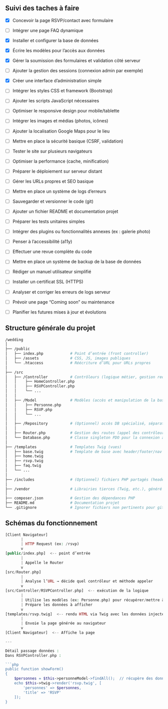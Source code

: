 ## Suivi des taches à faire

- [x] Concevoir la page RSVP/contact avec formulaire

- [ ] Intégrer une page FAQ dynamique

- [x] Installer et configurer la base de données

- [x] Écrire les modèles pour l’accès aux données

- [x] Gérer la soumission des formulaires et validation côté serveur

- [ ] Ajouter la gestion des sessions (connexion admin par exemple)

- [x] Créer une interface d’administration simple

- [ ] Intégrer les styles CSS et framework (Bootstrap)

- [ ] Ajouter les scripts JavaScript nécessaires

- [ ] Optimiser le responsive design pour mobile/tablette

- [ ] Intégrer les images et médias (photos, icônes)

- [ ] Ajouter la localisation Google Maps pour le lieu

- [ ] Mettre en place la sécurité basique (CSRF, validation)

- [ ] Tester le site sur plusieurs navigateurs

- [ ] Optimiser la performance (cache, minification)

- [ ] Préparer le déploiement sur serveur distant

- [ ] Gérer les URLs propres et SEO basique

- [ ] Mettre en place un système de logs d’erreurs

- [ ] Sauvegarder et versionner le code (git)

- [ ] Ajouter un fichier README et documentation projet

- [ ] Préparer les tests unitaires simples

- [ ] Intégrer des plugins ou fonctionnalités annexes (ex : galerie photo)

- [ ] Penser à l’accessibilité (a11y)

- [ ] Effectuer une revue complète du code

- [ ] Mettre en place un système de backup de la base de données

- [ ] Rédiger un manuel utilisateur simplifié

- [ ] Installer un certificat SSL (HTTPS)

- [ ] Analyser et corriger les erreurs de logs serveur

- [ ] Prévoir une page “Coming soon” ou maintenance

- [ ] Planifier les futures mises à jour et évolutions


## Structure générale du projet

``` bash
/wedding
│
├── /public
│   ├── index.php            # Point d’entrée (front controller)
│   ├── /assets              # CSS, JS, images publiques
│   └── .htaccess            # Réécriture d’URL pour URLs propres
│
├── /src
│   ├── /Controller          # Contrôleurs (logique métier, gestion requêtes)
│   │    ├── HomeController.php
│   │    ├── RSVPController.php
│   │    └── ...
│   │
│   ├── /Model               # Modèles (accès et manipulation de la base)
│   │    ├── Personne.php
│   │    ├── RSVP.php
│   │    └── ...
│   │
│   ├── /Repository          # (Optionnel) accès DB spécialisé, séparation modèle-dao
│   │
│   ├── Router.php           # Gestion des routes (appel des contrôleurs)
│   └── Database.php         # Classe singleton PDO pour la connexion à la base
│
├── /templates               # Templates Twig (vues)
│   ├── base.twig            # Template de base avec header/footer/nav
│   ├── home.twig
│   ├── rsvp.twig
│   ├── faq.twig
│   └── ...
│
├── /includes                # (Optionnel) fichiers PHP partagés (header.php, footer.php, etc.)
│
├── /vendor                  # Librairies tierces (Twig, etc.), généré par Composer
│
├── composer.json            # Gestion des dépendances PHP
├── README.md                # Documentation projet
└── .gitignore               # Ignorer fichiers non pertinents pour git

```

## Schémas du fonctionnement 

```php
[Client Navigateur]
       |
       | HTTP Request (ex: /rsvp)
       v
[public/index.php]  <-- point d’entrée
       |
       | Appelle le Router
       v
[src/Router.php]
       |
       | Analyse l’URL → décide quel contrôleur et méthode appeler
       v
[src/Controller/RSVPController.php]  <-- exécution de la logique
       |
       | Utilise les modèles (ex: Personne.php) pour récupérer/mettre à jour la BDD
       | Prépare les données à afficher
       v
[templates/rsvp.twig]  <-- rendu HTML via Twig avec les données injectées
       |
       | Envoie la page générée au navigateur
       v
[Client Navigateur]  <-- Affiche la page

---

Détail passage données :  
Dans RSVPController.php :

```php
public function showForm()
{
    $personnes = $this->personneModel->findAll();  // récupère des données
    echo $this->twig->render('rsvp.twig', [
        'personnes' => $personnes,
        'title' => 'RSVP'
    ]);
}

```

